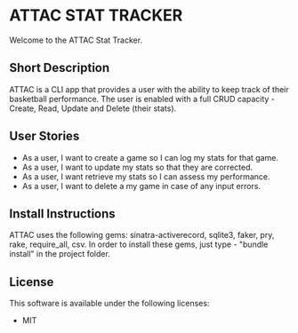 # ATTAC STAT TRACKER

Welcome to the ATTAC Stat Tracker.

## Short Description
ATTAC is a CLI app that provides a user with the ability to keep track of their basketball performance. The user is enabled with a full CRUD capacity - Create, Read, Update and Delete (their stats).

## User Stories
- As a user, I want to create a game so I can log my stats for that game.
- As a user, I want to update my stats so that they are corrected.
- As a user, I want retrieve my stats so I can assess my performance.
- As a user, I want to delete a my game in case of any input errors.

## Install Instructions
ATTAC uses the following gems: sinatra-activerecord, sqlite3, faker, pry, rake, require_all, csv. In order to install these gems, just type - "bundle install" in the project folder.

## License
This software is available under the following licenses:
 * MIT
